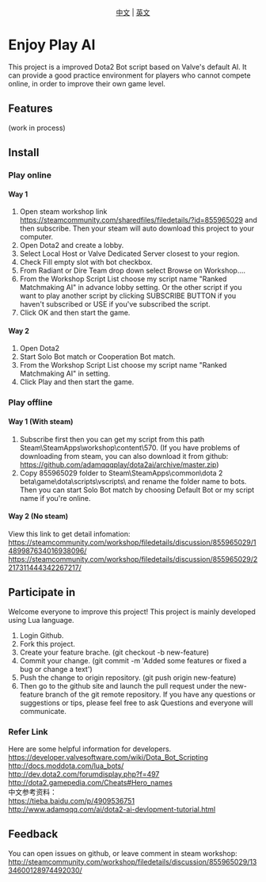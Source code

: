 <p align ="center"><a href="./README_CN.md">中文</a> | <a href="./README.md">英文</a></p>

# Enjoy Play AI
This project is a improved Dota2 Bot script based on Valve's default AI. It can provide a good practice environment for players who cannot compete online, in order to improve their own game level.
## Features
(work in process)
## Install
### Play online
#### Way 1
1. Open steam workshop link https://steamcommunity.com/sharedfiles/filedetails/?id=855965029 and then subscribe. Then your steam will auto download this project to your computer.
2. Open Dota2 and create a lobby.
3. Select Local Host or Valve Dedicated Server closest to your region.
4. Check Fill empty slot with bot checkbox.
5. From Radiant or Dire Team drop down select Browse on Workshop....
6. From the Workshop Script List choose my script name "Ranked Matchmaking AI" in advance lobby setting. Or the other script if you want to play another script by clicking SUBSCRIBE BUTTON if you haven't subscribed or USE if you've subscribed the script.
7. Click OK and then start the game.
#### Way 2
1. Open Dota2
2. Start Solo Bot match or Cooperation Bot match.
3. From the Workshop Script List choose my script name "Ranked Matchmaking AI" in setting.
4. Click Play and then start the game.
### Play offline
#### Way 1 (With steam)
1. Subscribe first then you can get my script from this path Steam\SteamApps\workshop\content\570\.
(If you have problems of downloading from steam, you can also download it from github:
https://github.com/adamqqqplay/dota2ai/archive/master.zip)
2. Copy 855965029 folder to Steam\SteamApps\common\dota 2 beta\game\dota\scripts\vscripts\ and rename the folder name to bots. Then you can start Solo Bot match by choosing Default Bot or my script name if you're online.
#### Way 2 (No steam)
View this link to get detail infomation: 
https://steamcommunity.com/workshop/filedetails/discussion/855965029/1489987634016938096/
https://steamcommunity.com/workshop/filedetails/discussion/855965029/2217311444342267217/
## Participate in
Welcome everyone to improve this project! This project is mainly developed using Lua language.
1. Login Github.
2. Fork this project.
3. Create your feature brache. (git checkout -b new-feature)
4. Commit your change. (git commit -m 'Added some features or fixed a bug or change a text')
5. Push the change to origin repository.  (git push origin new-feature)
6. Then go to the github site and launch the pull request under the new-feature branch of the git remote repository.
If you have any questions or suggestions or tips, please feel free to ask Questions and everyone will communicate.
### Refer Link
Here are some helpful information for developers.  
https://developer.valvesoftware.com/wiki/Dota_Bot_Scripting   
http://docs.moddota.com/lua_bots/  
http://dev.dota2.com/forumdisplay.php?f=497  
http://dota2.gamepedia.com/Cheats#Hero_names  
中文参考资料：  
https://tieba.baidu.com/p/4909536751  
http://www.adamqqq.com/ai/dota2-ai-devlopment-tutorial.html  
## Feedback
You can open issues on github, or leave comment in steam workshop:
http://steamcommunity.com/workshop/filedetails/discussion/855965029/1334600128974492030/
